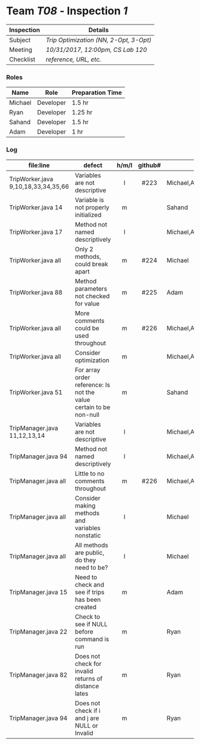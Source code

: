 # Team *T08* - Inspection *1*
 
Inspection | Details
----- | -----
Subject | *Trip Optimization (NN, 2-Opt, 3-Opt)*
Meeting | *10/31/2017, 12:00pm, CS Lab 120*
Checklist | *reference, URL, etc.*

### Roles
Name | Role | Preparation Time
---- | ---- | ----
Michael | Developer | 1.5 hr
Ryan | Developer | 1.25 hr
Sahand | Developer | 1.5 hr
Adam | Developer | 1 hr

### Log
file:line | defect | h/m/l | github# | who
--- | --- |:---:|:---:| ---
TripWorker.java 9,10,18,33,34,35,66 | Variables are not descriptive| l | #223 | Michael,Adam
TripWorker.java 14 | Variable is not properly initialized | m |  | Sahand
TripWorker.java 17 | Method not named descriptively | l |  | Michael,Adam
TripWorker.java all | Only 2 methods, could break apart | m | #224 | Michael
TripWorker.java 88 | Method parameters not checked for value | m | #225 | Adam
TripWorker.java all | More comments could be used throughout | m | #226 | Michael,Adam,Ryan,Sahand
TripWorker.java all | Consider optimization | m | | Michael,Adam
TripWorker.java 51 | For array order reference: Is not the value certain to be non-null | m | | Sahand
TripManager.java 11,12,13,14 | Variables are not descriptive | l | | Michael,Adam
TripManager.java 94 | Method not named descriptively | l | | Michael,Adam
TripManager.java all | Little to no comments throughout | m | #226 | Michael,Adam,Ryan,Sahand
TripManager.java all | Consider making methods and variables nonstatic | l | | Michael
TripManager.java all | All methods are public, do they need to be? | l | | Michael
TripManager.java 15 | Need to check and see if trips has been created | m | | Adam
TripManager.java 22 | Check to see if NULL before command is run | m | | Ryan
TripManager.java 82 | Does not check for invalid returns of distance lates | m | | Ryan
TripManager.java 94 | Does not check if i and j are NULL or Invalid | m | | Ryan


 

